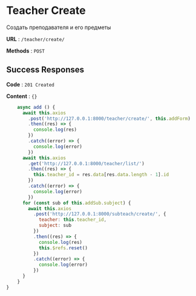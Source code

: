 # Teacher Create 

Создать преподавателя и его предметы

**URL** : `/teacher/create/`

**Methods** : `POST`

## Success Responses

**Code** : `201 Created`

**Content** : `{}`

```javascript
    async add () {
      await this.axios
        .post('http://127.0.0.1:8000/teacher/create/', this.addForm)
        .then((res) => {
          console.log(res)
        })
        .catch((error) => {
          console.log(error)
        })
      await this.axios
        .get('http://127.0.0.1:8000/teacher/list/')
        .then((res) => {
          this.teacher_id = res.data[res.data.length - 1].id
        })
        .catch((error) => {
          console.log(error)
        })
      for (const sub of this.addSub.subject) {
        await this.axios
          .post('http://127.0.0.1:8000/subteach/create/', {
            teacher: this.teacher_id,
            subject: sub
          })
          .then((res) => {
            console.log(res)
            this.$refs.reset()
          })
          .catch((error) => {
            console.log(error)
          })
      }
    }
}
```